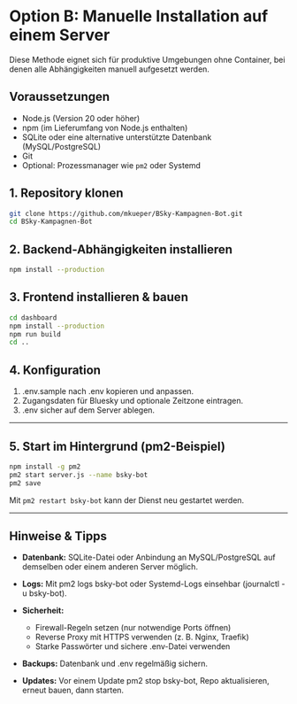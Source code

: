 # Option B: Manuelle Installation auf einem Server

Diese Methode eignet sich für produktive Umgebungen ohne Container, bei denen alle Abhängigkeiten manuell aufgesetzt werden.

## Voraussetzungen
- Node.js (Version 20 oder höher)
- npm (im Lieferumfang von Node.js enthalten)
- SQLite oder eine alternative unterstützte Datenbank (MySQL/PostgreSQL)
- Git
- Optional: Prozessmanager wie `pm2` oder Systemd


## 1. Repository klonen
```bash
git clone https://github.com/mkueper/BSky-Kampagnen-Bot.git
cd BSky-Kampagnen-Bot
```

## 2. Backend-Abhängigkeiten installieren
```bash
npm install --production
```

## 3. Frontend installieren & bauen
```bash
cd dashboard
npm install --production
npm run build
cd ..
```

## 4. Konfiguration
1. .env.sample nach .env kopieren und anpassen.
2. Zugangsdaten für Bluesky und optionale Zeitzone eintragen.
3. .env sicher auf dem Server ablegen.

---
## 5. Start im Hintergrund (pm2-Beispiel)
```bash
npm install -g pm2
pm2 start server.js --name bsky-bot
pm2 save
```
Mit ```pm2 restart bsky-bot``` kann der Dienst neu gestartet werden.

---

## Hinweise & Tipps

- **Datenbank:** SQLite-Datei oder Anbindung an MySQL/PostgreSQL auf demselben oder einem anderen Server möglich.

- **Logs:** Mit pm2 logs bsky-bot oder Systemd-Logs einsehbar (journalctl -u bsky-bot).

- **Sicherheit:**
  - Firewall-Regeln setzen (nur notwendige Ports öffnen)
  - Reverse Proxy mit HTTPS verwenden (z. B. Nginx, Traefik)
  - Starke Passwörter und sichere .env-Datei verwenden

- **Backups:** Datenbank und .env regelmäßig sichern.

- **Updates:** Vor einem Update pm2 stop bsky-bot, Repo aktualisieren, erneut bauen, dann starten.